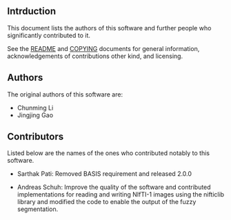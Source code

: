 ## Intrduction

This document lists the authors of this software and further people who significantly contributed to it.

See the [README](README.md) and [COPYING](COPYING.md) documents for general information, acknowledgements of contributions other kind, and licensing.


## Authors

The original authors of this software are:

- Chunming Li
- Jingjing Gao

## Contributors

Listed below are the names of the ones who contributed notably to this software.

- Sarthak Pati: Removed BASIS requirement and released 2.0.0

- Andreas Schuh: Improve the quality of the software and contributed implementations for reading and writing NIfTI-1 images using the nifticlib library and modified the code to enable the output of the fuzzy segmentation.
